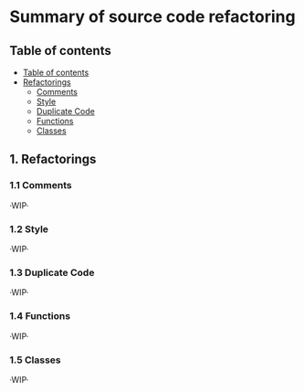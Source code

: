 # Summary of source code refactoring

## Table of contents

- [Table of contents](https://github.com/Tiaaam/GuessMaster/blob/master/docs/Summary_of_source_code_refactoring.md#table-of-contents)
- [Refactorings](https://github.com/Tiaaam/GuessMaster/blob/master/docs/Summary_of_source_code_refactoring.md#1-refactorings)
  - [Comments](https://github.com/Tiaaam/GuessMaster/blob/master/docs/Summary_of_source_code_refactoring.md#11-comments)
  - [Style](https://github.com/Tiaaam/GuessMaster/blob/master/docs/Summary_of_source_code_refactoring.md#12-style)
  - [Duplicate Code](https://github.com/Tiaaam/GuessMaster/blob/master/docs/Summary_of_source_code_refactoring.md#13-duplicate-code)
  - [Functions](https://github.com/Tiaaam/GuessMaster/blob/master/docs/Summary_of_source_code_refactoring.md#14-functions)
  - [Classes](https://github.com/Tiaaam/GuessMaster/blob/master/docs/Summary_of_source_code_refactoring.md#15-classes)

## 1. Refactorings

### 1.1 Comments
·WIP·

### 1.2 Style
·WIP·

### 1.3 Duplicate Code
·WIP·

### 1.4 Functions
·WIP·

### 1.5 Classes
·WIP·


